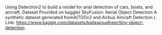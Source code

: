 Using Detectron2 to build a model for arial detectron of cars, boats, and aircraft. Dataset Provided on kaggle( SkyFusion: Aerial Object Detection
A synthetic dataset generated fromAITODv2 and Airbus Aircraft Detection ). Link: https://www.kaggle.com/datasets/kailaspsudheer/tiny-object-detection.
